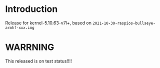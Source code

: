 # Introduction
Release for kernel-5.10.63-v7l+, based on `2021-10-30-raspios-bullseye-armhf-xxx.img`
# WARRNING
This released is on test status!!!!

